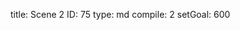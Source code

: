 title:          Scene 2
ID:             75
type:           md
compile:        2
setGoal:        600


